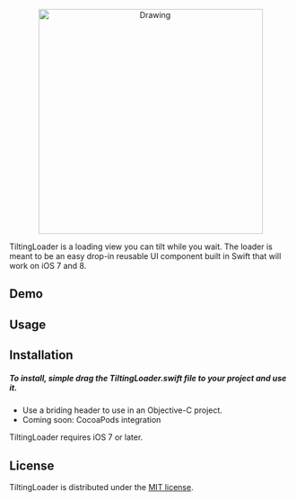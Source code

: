 <p align="center">
<img src="https://raw.githubusercontent.com/tfrank64/TiltingLoader/master/TiltingLoader/Images.xcassets/tiltingLogo.imageset/tiltingLogo.png?token=4023136__eyJzY29wZSI6IlJhd0Jsb2I6dGZyYW5rNjQvVGlsdGluZ0xvYWRlci9tYXN0ZXIvVGlsdGluZ0xvYWRlci9JbWFnZXMueGNhc3NldHMvdGlsdGluZ0xvZ28uaW1hZ2VzZXQvdGlsdGluZ0xvZ28ucG5nIiwiZXhwaXJlcyI6MTQxMDczNjcwN30%3D--462a98345762e5e9198ebb3f66ee8bba3415155b"  alt="Drawing" style="width: 400px;"/></p>


TiltingLoader is a loading view you can tilt while you wait. The loader is meant to be an easy drop-in reusable UI component built in Swift that will work on iOS 7 and 8.

## Demo

## Usage

## Installation
##### To install, simple drag the TiltingLoader.swift file to your project and use it.
* Use a briding header to use in an Objective-C project.
* Coming soon: CocoaPods integration

TiltingLoader requires iOS 7 or later.

## License
TiltingLoader is distributed under the [MIT license](https://github.com/tfrank64/TiltingLoader/blob/master/LICENSE).
